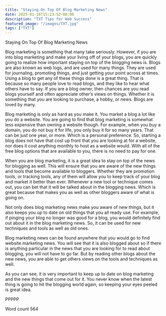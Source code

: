 ```yaml
---
title: "Staying On Top Of Blog Marketing News"
date: 2025-01-16T15:23:52-08:00
description: "TXT Tips for Web Success"
featured_image: "/images/TXT.jpg"
tags: ["TXT"]
---
```


Staying On Top Of Blog Marketing News

Blog marketing is something that many take seriously. However, if you are into blog marketing and make your living off of your blogs, you are quickly going to realize how important staying on top of the blogging news is. Blogs are also known as web logs, and are used for many things. They are used for journaling, promoting things, and just getting your point across at times. Using a blog to get any of these things done is a great thing. That is because so many people love to read blogs, and they like to hear what others have to say. If you are a blog owner, then chances are you read blogs yourself and often appreciate other’s views on things. Whether it is something that you are looking to purchase, a hobby, or news. Blogs are loved by many.

Blog marketing is only as hard as you make it. You market a blog a lot like you do a website. You are going to find that blog marketing is somewhat less expensive than owning a website though. For example, when you buy a domain, you do not buy it for life, you only buy it for so many years. That can be just one year, or more. Which is a personal preference. So, starting a blog does not have that cost up front that you are looking at for a website, nor does it cost anything monthly to host as a website would. With all of the free blog options that are available to you, there is no need to pay for one.

When you are blog marketing, it is a great idea to stay on top of the news for blogging as well. This will ensure that you are aware of the new things and tools that become available to bloggers. Whether they are promotion tools, or tracking tools, any of them will allow you to keep track of your blog and market it better than ever. Whenever a new tool or technique comes out, you can bet that it will be talked about in the blogging news. Which is great because that makes you as well as other bloggers aware of what is going on. 

Not only does blog marketing news make you aware of new things, but it also keeps you up to date on old things that you all ready use. For example, if pinging your blog no longer was good for a blog, you would definitely find out about it in the blog marketing news. So, it can be used for new techniques and tools as well as old ones.

Blog marketing news can be found anywhere that you would go to find website marketing news. You will see that it is also blogged about so if there is anything particular in the news that you are looking for to read about blogging, you will not have to go far. But by reading other blogs about the new news, you are able to get others views on the tools and techniques as well. 

As you can see, it is very important to keep up to date on blog marketing and the new things that come out for it. You never know when the latest thing is going to hit the blogging world again, so keeping your eyes peeled is great idea.

PPPPP

Word count 564
